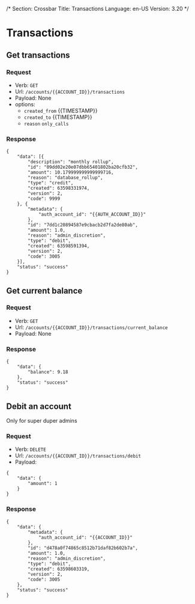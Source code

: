 /*
Section: Crossbar
Title: Transactions
Language: en-US
Version: 3.20
*/

# Transactions


## Get transactions

### Request

- Verb: `GET`
- Url: `/accounts/{{ACCOUNT_ID}}/transactions`
- Payload: None
- options:
    - `created_from` {{TIMESTAMP}}
    - `created_to` {{TIMESTAMP}}
    - `reason` `only_calls`

### Response

```
{
    "data": [{
        "description": "monthly rollup",
        "id": "09dd02e20e07dbb65401802ba20cfb32",
        "amount": 10.179999999999999716,
        "reason": "database_rollup",
        "type": "credit",
        "created": 63598331974,
        "version": 2,
        "code": 9999
    }, {
        "metadata": {
            "auth_account_id": "{{AUTH_ACCOUNT_ID}}"
        },
        "id": "7dd1c20894587e9cbacb2d7fa2de80ab",
        "amount": 1.0,
        "reason": "admin_discretion",
        "type": "debit",
        "created": 63598591394,
        "version": 2,
        "code": 3005
    }],
    "status": "success"
}
```

## Get current balance

### Request

- Verb: `GET`
- Url: `/accounts/{{ACCOUNT_ID}}/transactions/current_balance`
- Payload: None

### Response

```
{
    "data": {
        "balance": 9.18
    },
    "status": "success"
}
```


## Debit an account

Only for super duper admins

### Request

- Verb: `DELETE`
- Url: `/accounts/{{ACCOUNT_ID}}/transactions/debit`
- Payload:

```
{
    "data": {
        "amount": 1
    }
}
```

### Response

```
{
    "data": {
        "metadata": {
            "auth_account_id": "{{ACCOUNT_ID}}"
        },
        "id": "d478a0f74865c8512b71daf82b602b7a",
        "amount": 1.0,
        "reason": "admin_discretion",
        "type": "debit",
        "created": 63598603319,
        "version": 2,
        "code": 3005
    },
    "status": "success"
}
```